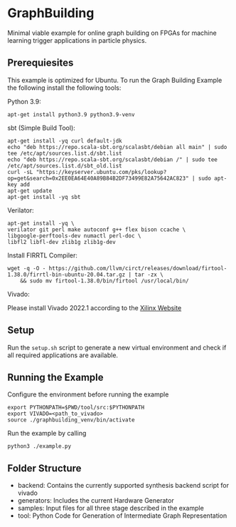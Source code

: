 # GraphBuilding
Minimal viable example for online graph building on FPGAs for machine learning trigger applications in particle physics.

## Prerequiesites

This example is optimized for Ubuntu. To run the Graph Building Example the following install the following tools:

Python 3.9:

```
apt-get install python3.9 python3.9-venv
```

sbt (Simple Build Tool):

```
apt-get install -yq curl default-jdk
echo "deb https://repo.scala-sbt.org/scalasbt/debian all main" | sudo tee /etc/apt/sources.list.d/sbt.list
echo "deb https://repo.scala-sbt.org/scalasbt/debian /" | sudo tee /etc/apt/sources.list.d/sbt_old.list
curl -sL "https://keyserver.ubuntu.com/pks/lookup?op=get&search=0x2EE0EA64E40A89B84B2DF73499E82A75642AC823" | sudo apt-key add
apt-get update
apt-get install -yq sbt
```

Verilator:

```
apt-get install -yq \
verilator git perl make autoconf g++ flex bison ccache \
libgoogle-perftools-dev numactl perl-doc \
libfl2 libfl-dev zlib1g zlib1g-dev
```

Install FIRRTL Compiler:

```
wget -q -O - https://github.com/llvm/circt/releases/download/firtool-1.38.0/firrtl-bin-ubuntu-20.04.tar.gz | tar -zx \
    && sudo mv firtool-1.38.0/bin/firtool /usr/local/bin/
```

Vivado:

Please install Vivado 2022.1 according to the [Xilinx Website](https://www.xilinx.com/support/download.html)


## Setup

Run the `setup.sh` script to generate a new virtual environment and check if all required applications are available.

## Running the Example

Configure the environment before running the example

```
export PYTHONPATH=$PWD/tool/src:$PYTHONPATH
export VIVADO=<path_to_vivado>
source ./graphbuilding_venv/bin/activate
```

Run the example by calling

```
python3 ./example.py
```

## Folder Structure

* backend: Contains the currently supported synthesis backend script for vivado
* generators: Includes the current Hardware Generator
* samples: Input files for all three stage described in the example
* tool: Python Code for Generation of Intermediate Graph Representation